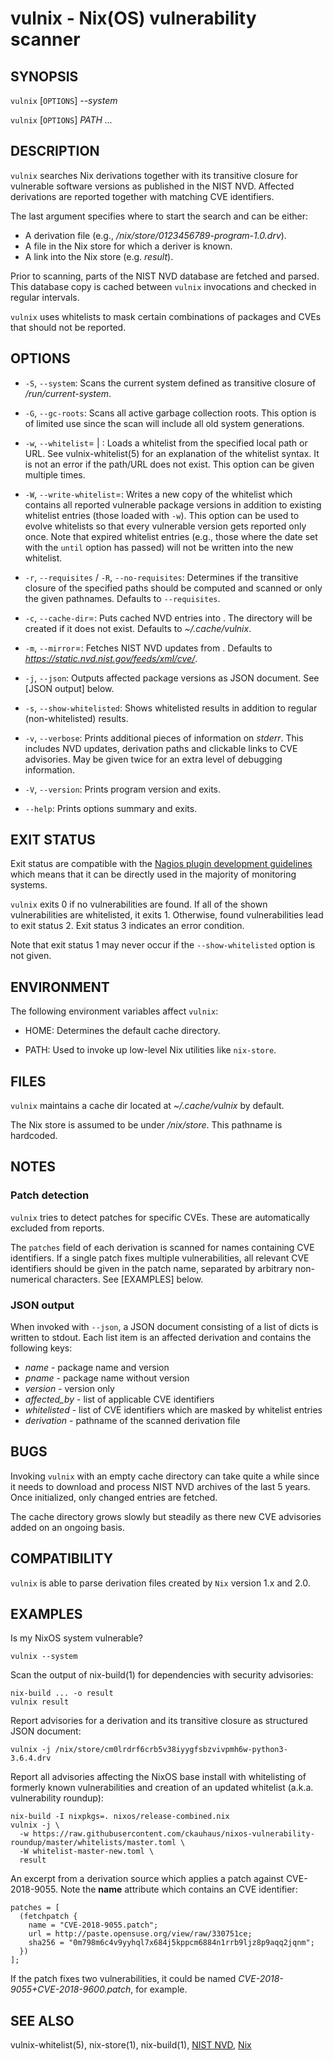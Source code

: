 # vulnix - Nix(OS) vulnerability scanner

## SYNOPSIS

`vulnix` [`OPTIONS`] _--system_

`vulnix` [`OPTIONS`] _PATH_ _..._

## DESCRIPTION

`vulnix` searches Nix derivations together with its transitive closure for
vulnerable software versions as published in the NIST NVD. Affected
derivations are reported together with matching CVE identifiers.

The last argument specifies where to start the search and can be either:

* A derivation file (e.g., _/nix/store/0123456789-program-1.0.drv_).
* A file in the Nix store for which a deriver is known.
* A link into the Nix store (e.g. _result_).

Prior to scanning, parts of the NIST NVD database are fetched and parsed.  This
database copy is cached between `vulnix` invocations and checked in regular
intervals.

`vulnix` uses whitelists to mask certain combinations of packages and CVEs that
should not be reported.

## OPTIONS

* `-S`, `--system`:
  Scans the current system defined as transitive closure of
  _/run/current-system_.

* `-G`, `--gc-roots`:
  Scans all active garbage collection roots. This option is of limited use since
  the scan will include all old system generations.

* `-w`, `--whitelist`=<FILE> | <URL>:
  Loads a whitelist from the specified local path or URL. See
  vulnix-whitelist(5) for an explanation of the whitelist syntax. It is not an
  error if the path/URL does not exist. This option can be given multiple times.

* `-W`, `--write-whitelist`=<FILE>:
  Writes a new copy of the whitelist which contains all reported vulnerable
  package versions in addition to existing whitelist entries (those loaded
  with `-w`). This option can be used to evolve whitelists so that every
  vulnerable version gets reported only once. Note that expired whitelist
  entries (e.g., those where the date set with the `until` option has passed)
  will not be written into the new whitelist.

* `-r`, `--requisites` / `-R`, `--no-requisites`:
  Determines if the transitive closure of the specified paths should be
  computed and scanned or only the given pathnames. Defaults to `--requisites`.

* `-c`, `--cache-dir`=<DIRECTORY>:
  Puts cached NVD entries into <DIRECTORY>. The directory will be created if it
  does not exist. Defaults to _~/.cache/vulnix_.

* `-m`, `--mirror`=<URL>:
  Fetches NIST NVD updates from <URL>. Defaults to
  _https://static.nvd.nist.gov/feeds/xml/cve/_.

* `-j`, `--json`:
  Outputs affected package versions as JSON document. See [JSON output] below.

* `-s`, `--show-whitelisted`:
  Shows whitelisted results in addition to regular (non-whitelisted)
  results.

* `-v`, `--verbose`:
  Prints additional pieces of information on _stderr_. This includes NVD
  updates, derivation paths and clickable links to CVE advisories. May be given
  twice for an extra level of debugging information.

* `-V`, `--version`:
  Prints program version and exits.

* `--help`:
  Prints options summary and exits.


## EXIT STATUS

Exit status are compatible with the [Nagios plugin development
guidelines](https://nagios-plugins.org/doc/guidelines.html) which means that it
can be directly used in the majority of monitoring systems.

`vulnix` exits 0 if no vulnerabilities are found. If all of the
shown vulnerabilities are whitelisted, it exits 1. Otherwise, found
vulnerabilities lead to exit status 2. Exit status 3 indicates an error
condition.

Note that exit status 1 may never occur if the `--show-whitelisted` option is
not given.


## ENVIRONMENT

The following environment variables affect `vulnix`:

* HOME:
  Determines the default cache directory.

* PATH:
  Used to invoke up low-level Nix utilities like `nix-store`.


## FILES ##

`vulnix` maintains a cache dir located at _~/.cache/vulnix_ by default.

The Nix store is assumed to be under _/nix/store_. This pathname is hardcoded.


## NOTES

### Patch detection

`vulnix` tries to detect patches for specific CVEs. These are automatically
excluded from reports.

The `patches` field of each derivation is scanned for names containing CVE
identifiers. If a single patch fixes multiple vulnerabilities, all relevant CVE
identifiers should be given in the patch name, separated by arbitrary
non-numerical characters. See [EXAMPLES] below.

### JSON output

When invoked with `--json`, a JSON document consisting of a list of dicts is
written to stdout. Each list item is an affected derivation and contains the
following keys:

- _name_ - package name and version
- _pname_ - package name without version
- _version_ - version only
- _affected_by_ - list of applicable CVE identifiers
- _whitelisted_ - list of CVE identifiers which are masked by whitelist entries
- _derivation_ - pathname of the scanned derivation file

## BUGS

Invoking `vulnix` with an empty cache directory can take quite a while since it
needs to download and process NIST NVD archives of the last 5 years. Once
initialized, only changed entries are fetched.

The cache directory grows slowly but steadily as there new CVE advisories added
on an ongoing basis.

## COMPATIBILITY

`vulnix` is able to parse derivation files created by `Nix` version 1.x and 2.0.


## EXAMPLES

Is my NixOS system vulnerable?

```
vulnix --system
```

Scan the output of nix-build(1) for dependencies with security advisories:

```
nix-build ... -o result
vulnix result
```

Report advisories for a derivation and its transitive closure as structured
JSON document:

```
vulnix -j /nix/store/cm0lrdrf6crb5v38iyygfsbzvivpmh6w-python3-3.6.4.drv
```

Report all advisories affecting the NixOS base install with whitelisting of
formerly known vulnerabilities and creation of an updated whitelist (a.k.a.
vulnerability roundup):

```
nix-build -I nixpkgs=. nixos/release-combined.nix
vulnix -j \
  -w https://raw.githubusercontent.com/ckauhaus/nixos-vulnerability-roundup/master/whitelists/master.toml \
  -W whitelist-master-new.toml \
  result
```

An excerpt from a derivation source which applies a patch against CVE-2018-9055.
Note the **name** attribute which contains an CVE identifier:

```
patches = [
  (fetchpatch {
    name = "CVE-2018-9055.patch";
    url = http://paste.opensuse.org/view/raw/330751ce;
    sha256 = "0m798m6c4v9yyhql7x684j5kppcm6884n1rrb9ljz8p9aqq2jqnm";
  })
];
```

If the patch fixes two vulnerabilities, it could be named
_CVE-2018-9055+CVE-2018-9600.patch_, for example.


## SEE ALSO

vulnix-whitelist(5), nix-store(1), nix-build(1),
[NIST NVD](https://nvd.nist.gov),
[Nix](https://nixos.org/nix/)
